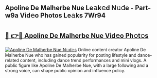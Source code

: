 ## Apoline De Malherbe Nue Le𝚊k𝚎d N𝚞𝚍e - Part-w9a Vid𝚎o Photos Le𝚊ks 7Wr94

# <h2><a href="http://fb2o43.evod.top/?m=Apoline+De+Malherbe+Nue">🔗 👉🔴 Apoline De Malherbe Nue Vid𝚎o Ph𝚘t𝚘s</a></h2>

[![Apoline De Malherbe Nue N𝚞d𝚎s](https://i.imgur.com/8V9OHl7.gif)](http://fb2o43.evod.top/?m=Apoline+De+Malherbe+Nue)
Online content creator Apoline De Malherbe Nue who has gained popularity for posting lifestyle and dance-related content, including dance trend performances and mini vlogs. A public figure like Apoline De Malherbe Nue, with a large following and a strong voice, can shape public opinion and influence policy. 

